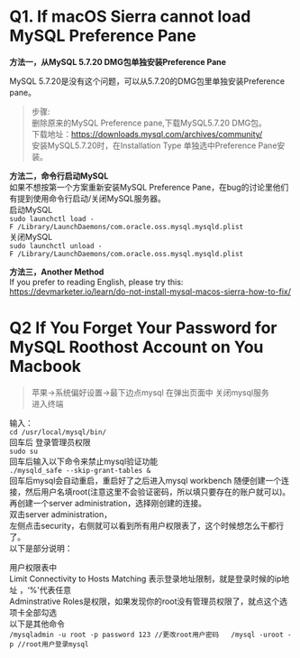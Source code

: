 # Q1. If macOS Sierra cannot load MySQL Preference Pane

**方法一，从MySQL 5.7.20 DMG包单独安装Preference Pane**

MySQL 5.7.20是没有这个问题，可以从5.7.20的DMG包里单独安装Preference pane。  

> 步骤:  
删除原来的MySQL Preference pane,下载MySQL5.7.20 DMG包。  
下载地址：https://downloads.mysql.com/archives/community/  
安装MySQL5.7.20时，在Installation Type 单独选中Preference Pane安装。

**方法二，命令行启动MySQL**  
如果不想按第一个方案重新安装MySQL Preference Pane，在bug的讨论里他们有提到使用命令行启动/关闭MySQL服务器。  
启动MySQL  
``sudo launchctl load -F /Library/LaunchDaemons/com.oracle.oss.mysql.mysqld.plist``  
关闭MySQL  
``sudo launchctl unload -F /Library/LaunchDaemons/com.oracle.oss.mysql.mysqld.plist``

**方法三，Another Method**  
If you prefer to reading English, please try this:  
https://devmarketer.io/learn/do-not-install-mysql-macos-sierra-how-to-fix/  



# Q2 If You Forget Your Password for MySQL Roothost Account on You Macbook  

> 苹果->系统偏好设置->最下边点mysql 在弹出页面中 关闭mysql服务  
> 进入终端  

输入：  
``cd /usr/local/mysql/bin/``  
回车后 登录管理员权限  
``sudo su``  
回车后输入以下命令来禁止mysql验证功能  
``./mysqld_safe --skip-grant-tables &``  
回车后mysql会自动重启，重启好了之后进入mysql workbench 随便创建一个连接，然后用户名填root(注意这里不会验证密码，所以填只要存在的账户就可以)。  
再创建一个server administration，选择刚创建的连接。  
双击server administration，  
左侧点击security，右侧就可以看到所有用户权限表了，这个时候想怎么干都行了。  
以下是部分说明：  

用户权限表中  
Limit Connectivity to Hosts Matching 表示登录地址限制，就是登录时候的ip地址 ，‘%'代表任意  
Adminstrative Roles是权限，如果发现你的root没有管理员权限了，就点这个选项卡全部勾选  
以下是其他命令  
``/mysqladmin -u root -p password 123 //更改root用户密码  
  /mysql -uroot -p //root用户登录mysql``
